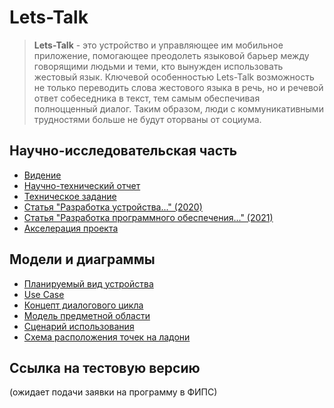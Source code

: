 # Lets-Talk

> **Lets-Talk** - это устройство и управляющее им мобильное приложение, помогающее преодолеть языковой барьер между говорящими людьми и теми, кто вынужден использовать жестовый язык. Ключевой особенностью Lets-Talk возможность не только переводить слова жестового языка в речь, но и речевой ответ собеседника в текст, тем самым обеспечивая полноцценный диалог. Таким образом, люди с коммуникативными трудностями больше не будут оторваны от социума.

## Научно-исследовательская часть

- [Видение](Scientific_Work/Vision.md)
- [Научно-технический отчет](Scientific_Work/First_Year_Report.pdf)
- [Техническое задание](Scientific_Work/Task.pdf)
- [Статья "Разработка устройства..." (2020)](Scientific_Work/Article2020.pdf)
- [Статья "Разработка программного обеспечения..." (2021)](Scientific_Work/Article2021.pdf)
- [Акселерация проекта](Scientific_Work/Accelerate.pdf)

## Модели и диаграммы

- [Планируемый вид устройства](Concepts/Device_on_hand.png)
- [Use Case](Concepts/UseCase.png)
- [Концепт диалогового цикла](Concepts/Dialog.png)
- [Модель предметной области](Concepts/DomainModel.pdf)
- [Сценарий использования](Concepts/SequenceDiagram.md)
- [Схема расположения точек на ладони](Concepts/HandLandmarks.pdf)

## Ссылка на тестовую версию

(ожидает подачи заявки на программу в ФИПС)
